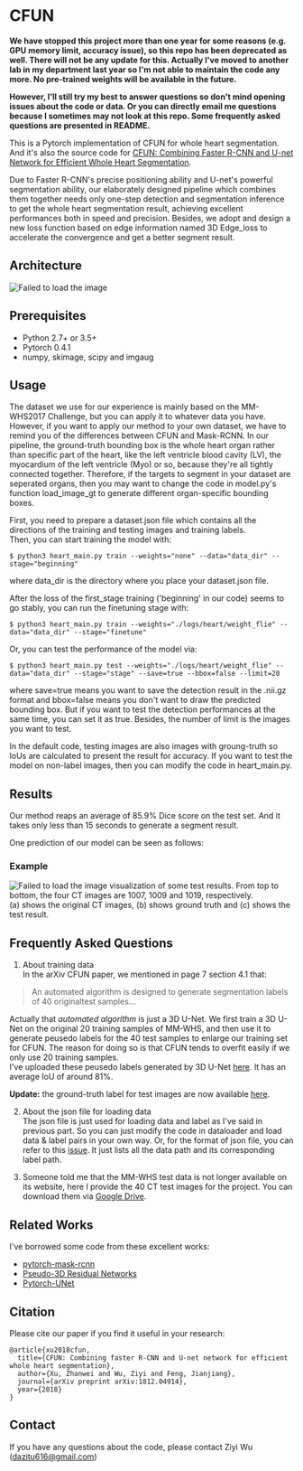 # CFUN
**We have stopped this project more than one year for some reasons (e.g. GPU memory limit, accuracy issue), so this repo has been deprecated as well. There will not be any update for this. Actually I've moved to another lab in my department last year so I'm not able to maintain the code any more. No pre-trained weights will be available in the future.**  
  
**However, I'll still try my best to answer questions so don't mind opening issues about the code or data. Or you can directly email me questions because I sometimes may not look at this repo. Some frequently asked questions are presented in README.**  
  
This is a Pytorch implementation of CFUN for whole heart segmentation. And it's also the source code for [CFUN: Combining Faster R-CNN and U-net Network for Efficient Whole Heart Segmentation](https://arxiv.org/pdf/1812.04914.pdf).  
  
Due to Faster R-CNN's precise positioning ability and U-net's powerful segmentation ability, our elaborately designed pipeline which combines them together needs only one-step detection and segmentation inference to get the whole heart segmentation result, achieving excellent performances both in speed and precision. Besides, we adopt and design a new loss function based on edge information named 3D Edge_loss to accelerate the convergence and get a better segment result.

## Architecture
![Failed to load the image](https://github.com/Wuziyi616/CFUN/blob/master/architecture.png)

## Prerequisites
- Python 2.7+ or 3.5+
- Pytorch 0.4.1
- numpy, skimage, scipy and imgaug

## Usage
The dataset we use for our experience is mainly based on the MM-WHS2017 Challenge, but you can apply it to whatever data you have.  
However, if you want to apply our method to your own dataset, we have to remind you of the differences between CFUN and Mask-RCNN.
In our pipeline, the ground-truth bounding box is the whole heart organ rather than specific part of the heart, like the left ventricle blood cavity (LV), the myocardium of the left ventricle (Myo) or so, because they're all tightly connected together. Therefore, if the targets to segment in your dataset are seperated organs, then you may want to change the code in model.py's function load_image_gt to generate different organ-specific bounding boxes.  
  
First, you need to prepare a dataset.json file which contains all the directions of the training and testing images and training labels.  
Then, you can start training the model with:  
  
    $ python3 heart_main.py train --weights="none" --data="data_dir" --stage="beginning"  
  
where data_dir is the directory where you place your dataset.json file.  
  
After the loss of the first_stage training ('beginning' in our code) seems to go stably, you can run the finetuning stage with:  
  
    $ python3 heart_main.py train --weights="./logs/heart/weight_flie" --data="data_dir" --stage="finetune"  
  
Or, you can test the performance of the model via:  
  
    $ python3 heart_main.py test --weights="./logs/heart/weight_flie" --data="data_dir" --stage="stage" --save=true --bbox=false --limit=20  
  
where save=true means you want to save the detection result in the .nii.gz format and bbox=false means you don't want to draw the predicted bounding box. But if you want to test the detection performances at the same time, you can set it as true.
Besides, the number of limit is the images you want to test.  
  
In the default code, testing images are also images with groung-truth so IoUs are calculated to present the result for accuracy. 
If you want to test the model on non-label images, then you can modify the code in heart_main.py.  

## Results
Our method reaps an average of 85.9% Dice score on the test set. And it takes only less than 15 seconds to generate a segment result.  
  
One prediction of our model can be seen as follows:
### Example
![Failed to load the image](https://github.com/Wuziyi616/CFUN/blob/master/result.jpg)
visualization of some test results. From top to bottom, the four CT images are 1007, 1009 and 1019, respectively.  
(a) shows the original CT images, (b) shows ground truth and (c) shows the test result.

## Frequently Asked Questions
1. About training data  
In the arXiv CFUN paper, we mentioned in page 7 section 4.1 that:
> An automated algorithm is designed to generate segmentation labels of 40 originaltest samples...
  
Actually that *automated algorithm* is just a 3D U-Net. We first train a 3D U-Net on the original 20 training samples of MM-WHS, and then use it to generate peusedo labels for the 40 test samples to enlarge our training set for CFUN. The reason for doing so is that CFUN tends to overfit easily if we only use 20 training samples.  
I've uploaded these peusedo labels generated by 3D U-Net [here](https://drive.google.com/open?id=1QncIL8SDeLT3FOUyUCOGj_dJSbe40ixQ). It has an average IoU of around 81%.  
  
**Update:** the ground-truth label for test images are now available [here](https://sjtueducn-my.sharepoint.com/personal/lilei_sky_sjtu_edu_cn/_layouts/15/onedrive.aspx?originalPath=aHR0cHM6Ly9zanR1ZWR1Y24tbXkuc2hhcmVwb2ludC5jb20vOmY6L2cvcGVyc29uYWwvbGlsZWlfc2t5X3NqdHVfZWR1X2NuL0VqV0tzYTAtTnRSTWlMM0c5bDgtVEFjQkRvMUY0UG0xTnhQb3NwX1UydUJNUEE%5FcnRpbWU9TFE5ZTlqbFAyRWc&id=%2Fpersonal%2Flilei%5Fsky%5Fsjtu%5Fedu%5Fcn%2FDocuments%2F2017%5FMMWHS%2FEvaluate%2Ftools%2FMMWHS%5Fevaluation%5Ftestdata%5Flabel%5Fencrypt%5F1mm%5Fforpublic%2Fnii).
  
2. About the json file for loading data  
The json file is just used for loading data and label as I've said in previous part. So you can just modify the code in dataloader and load data & label pairs in your own way. Or, for the format of json file, you can refer to this [issue](https://github.com/Wuziyi616/CFUN/issues/2). It just lists all the data path and its corresponding label path.
  
3. Someone told me that the MM-WHS test data is not longer available on its website, here I provide the 40 CT test images for the project. You can download them via [Google Drive](https://drive.google.com/file/d/1YiJCplvmNDu1ru-y2hm_MNo4xhi_93ul/view?usp=sharing).

## Related Works
I've borrowed some code from these excellent works:
- [pytorch-mask-rcnn](https://github.com/multimodallearning/pytorch-mask-rcnn)
- [Pseudo-3D Residual Networks](https://github.com/qijiezhao/pseudo-3d-pytorch)
- [Pytorch-UNet](https://github.com/milesial/Pytorch-UNet)

## Citation
Please cite our paper if you find it useful in your research:

```
@article{xu2018cfun,
  title={CFUN: Combining faster R-CNN and U-net network for efficient whole heart segmentation},
  author={Xu, Zhanwei and Wu, Ziyi and Feng, Jianjiang},
  journal={arXiv preprint arXiv:1812.04914},
  year={2018}
}
```

## Contact
  
If you have any questions about the code, please contact Ziyi Wu (dazitu616@gmail.com)
